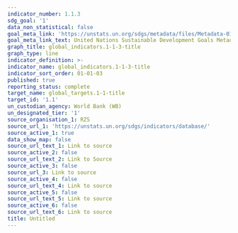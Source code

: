 ```yaml
---
indicator_number: 1.1.3
sdg_goal: '1'
data_non_statistical: false
goal_meta_link: 'https://unstats.un.org/sdgs/metadata/files/Metadata-01-02-01.pdf'
goal_meta_link_text: United Nations Sustainable Development Goals Metadata (PDF 98.2 KB)
graph_title: global_indicators.1-1-3-title
graph_type: line
indicator_definition: >-
indicator_name: global_indicators.1-1-3-title
indicator_sort_order: 01-01-03
published: true
reporting_status: complete
target_name: global_targets.1-1-title
target_id: '1.1'
un_custodian_agency: World Bank (WB)
un_designated_tier: '1'
source_organisation_1: RZS
source_url_1: 'https://unstats.un.org/sdgs/indicators/database/'
source_active_1: true
data_show_map: false
source_url_text_1: Link to source
source_active_2: false
source_url_text_2: Link to Source
source_active_3: false
source_url_3: Link to source
source_active_4: false
source_url_text_4: Link to source
source_active_5: false
source_url_text_5: Link to source
source_active_6: false
source_url_text_6: Link to source
title: Untitled
---
```

